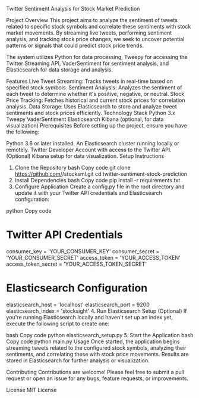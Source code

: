 Twitter Sentiment Analysis for Stock Market Prediction

Project Overview
This project aims to analyze the sentiment of tweets related to specific stock symbols and correlate these sentiments with stock market movements. By streaming live tweets, performing sentiment analysis, and tracking stock price changes, we seek to uncover potential patterns or signals that could predict stock price trends.

The system utilizes Python for data processing, Tweepy for accessing the Twitter Streaming API, VaderSentiment for sentiment analysis, and Elasticsearch for data storage and analysis.

Features
Live Tweet Streaming: Tracks tweets in real-time based on specified stock symbols.
Sentiment Analysis: Analyzes the sentiment of each tweet to determine whether it's positive, negative, or neutral.
Stock Price Tracking: Fetches historical and current stock prices for correlation analysis.
Data Storage: Uses Elasticsearch to store and analyze tweet sentiments and stock prices efficiently.
Technology Stack
Python 3.x
Tweepy
VaderSentiment
Elasticsearch
Kibana (optional, for data visualization)
Prerequisites
Before setting up the project, ensure you have the following:

Python 3.6 or later installed.
An Elasticsearch cluster running locally or remotely.
Twitter Developer Account with access to the Twitter API.
(Optional) Kibana setup for data visualization.
Setup Instructions
1. Clone the Repository
bash
Copy code
git clone https://github.com/<blondon1>/stocksml.git
cd twitter-sentiment-stock-prediction
2. Install Dependencies
bash
Copy code
pip install -r requirements.txt
3. Configure Application
Create a config.py file in the root directory and update it with your Twitter API credentials and Elasticsearch configuration:

python
Copy code
# Twitter API Credentials
consumer_key = 'YOUR_CONSUMER_KEY'
consumer_secret = 'YOUR_CONSUMER_SECRET'
access_token = 'YOUR_ACCESS_TOKEN'
access_token_secret = 'YOUR_ACCESS_TOKEN_SECRET'

# Elasticsearch Configuration
elasticsearch_host = 'localhost'
elasticsearch_port = 9200
elasticsearch_index = 'stocksight'
4. Run Elasticsearch Setup (Optional)
If you're running Elasticsearch locally and haven't set up an index yet, execute the following script to create one:

bash
Copy code
python elasticsearch_setup.py
5. Start the Application
bash
Copy code
python main.py
Usage
Once started, the application begins streaming tweets related to the configured stock symbols, analyzing their sentiments, and correlating these with stock price movements. Results are stored in Elasticsearch for further analysis or visualization.

Contributing
Contributions are welcome! Please feel free to submit a pull request or open an issue for any bugs, feature requests, or improvements.

License
MIT License